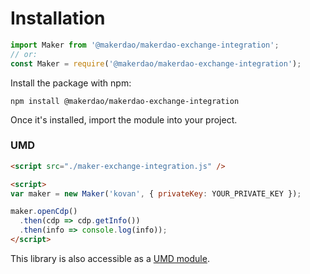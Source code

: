 # Installation

```javascript
import Maker from '@makerdao/makerdao-exchange-integration';
// or:
const Maker = require('@makerdao/makerdao-exchange-integration');
```
Install the package with npm:

`npm install @makerdao/makerdao-exchange-integration`

Once it's installed, import the module into your project.

### UMD

```html
<script src="./maker-exchange-integration.js" />

<script>
var maker = new Maker('kovan', { privateKey: YOUR_PRIVATE_KEY });

maker.openCdp()
  .then(cdp => cdp.getInfo())
  .then(info => console.log(info));
</script>
```

This library is also accessible as a [UMD module](https://github.com/umdjs/umd).
